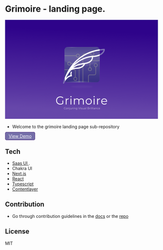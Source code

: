# Grimoire - landing page.

![](/assets/banner.png)

- Welcome to the grimoire landing page sub-repository

<a  style="opacity:0.7; background:#3B3285; border-radius:5px; padding:3px 10px;  color:white; border:solid #2A0A6D  2px; margin-top:30px; margin-bottom:30px;" href="https://gri-moire.vercel.app/" align="center">
View Demo
</a>

## Tech

- [Saas UI ](https://saas-ui.dev/docs/introduction).
- Chakra UI
- [Next.js ](https://nextjs.org/learn) 
- [React]()
- [Typescript]()
- [Contentlayer](https://www.contentlayer.dev/)

## Contribution
- Go through contribution guidelines in the [docs](https://grimoire-docs.vercel.app/contribute/guidelines) or the [repo](/CONTRIBUTING.md)

## License

MIT
